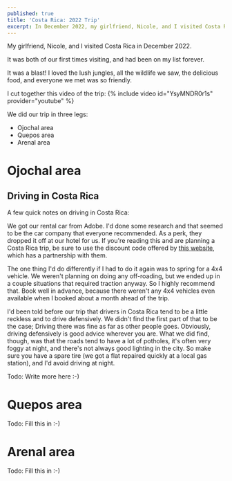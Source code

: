 ```yaml
---
published: true
title: 'Costa Rica: 2022 Trip'
excerpt: In December 2022, my girlfriend, Nicole, and I visited Costa Rica. We stayed in Ojochal, Quepos, and La Fortuna.
---
```

My girlfriend, Nicole, and I visited Costa Rica in December 2022.

It was both of our first times visiting, and had been on my list forever.

It was a blast! I loved the lush jungles, all the wildlife we saw,
the delicious food, and everyone we met was so friendly.

I cut together this video of the trip: {% include video id="YsyMNDR0r1s" provider="youtube" %}

We did our trip in three legs:

* Ojochal area
* Quepos area
* Arenal area

# Ojochal area

## Driving in Costa Rica

A few quick notes on driving in Costa Rica:

We got our rental car from Adobe. I'd done some research and that seemed to be the car company that everyone
recommended.
As a perk, they dropped it off at our hotel for us. If you're reading this and are planning a Costa Rica trip, be sure
to use the discount code offered
by [this website](https://mytanfeet.com/special-deals/get-real-discount-rent-car-costa-rica/), which
has a partnership with them.

The one thing I'd do differently if I had to do it again was to spring for a 4x4 vehicle. We weren't planning on doing
any
off-roading, but we ended up in a couple situations that required traction anyway. So I highly recommend that. Book well
in advance,
because there weren't any 4x4 vehicles even available when I booked about a month ahead of the trip.

I'd been told before our trip that drivers in Costa Rica tend to be a little reckless and to drive defensively.
We didn't find the first part of that to be the case; Driving there was fine as far as other people goes.
Obviously, driving defensively is good advice wherever you are. What we did find, though, was that the roads tend to
have a lot of potholes, it's often very foggy at night, and there's not always good lighting in the city.
So make sure you have a spare tire (we got a flat repaired quickly at a local gas station), and I'd avoid driving at
night.

Todo: Write more here :-)

# Quepos area

Todo: Fill this in :-)

# Arenal area

Todo: Fill this in :-)